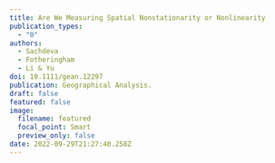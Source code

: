 ```yaml
---
title: Are We Measuring Spatial Nonstationarity or Nonlinearity
publication_types:
  - "0"
authors:
  - Sachdeva
  - Fotheringham
  - Li & Yu
doi: 10.1111/gean.12297
publication: Geographical Analysis.
draft: false
featured: false
image:
  filename: featured
  focal_point: Smart
  preview_only: false
date: 2022-09-29T21:27:40.258Z
---
```

